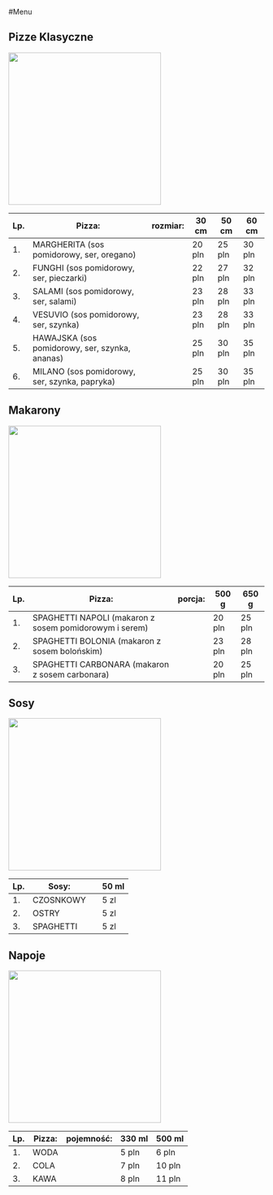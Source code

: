 #Menu

## Pizze Klasyczne

<img src = "imgpizzeriacdv/photo-1565299624946-b28f40a0ae38.avif" width =300>

|Lp.| Pizza:                                 |rozmiar: | 30 cm  | 50 cm  | 60 cm  |
|---|------------------------------------------------|-|--------|--------|--------|
|1. |MARGHERITA (sos pomidorowy, ser, oregano)       | | 20 pln | 25 pln | 30 pln |
|2. |FUNGHI (sos pomidorowy, ser, pieczarki)         | | 22 pln | 27 pln | 32 pln |
|3. |SALAMI (sos pomidorowy, ser, salami)            | | 23 pln | 28 pln | 33 pln |
|4. |VESUVIO (sos pomidorowy, ser, szynka)           | | 23 pln | 28 pln | 33 pln |
|5. |HAWAJSKA (sos pomidorowy, ser, szynka, ananas)  | | 25 pln | 30 pln | 35 pln |
|6. |MILANO (sos pomidorowy, ser, szynka, papryka)   | | 25 pln | 30 pln | 35 pln |

## Makarony

<img src = "imgpizzeriacdv/photo-1565299624946-b28f40a0ae38.avif" width =300>

|Lp.| Pizza:                                            |porcja: | 500 g  | 650 g  |
|---|----------------------------------------------------------|-|--------|--------|
|1. |SPAGHETTI NAPOLI (makaron z sosem pomidorowym i serem)    | | 20 pln | 25 pln |
|2. |SPAGHETTI BOLONIA (makaron z sosem bolońskim)             | | 23 pln | 28 pln |
|3. |SPAGHETTI CARBONARA (makaron z sosem carbonara)           | | 20 pln | 25 pln |

## Sosy

<img src = "imgpizzeriacdv/photo-1565299624946-b28f40a0ae38.avif" width =300>

|Lp.| Sosy:       | | 50 ml |
|---|-------------|-|-------|
|1. |CZOSNKOWY    | | 5 zl  |
|2. |OSTRY        | | 5 zl  |
|3. |SPAGHETTI    | | 5 zl  |

## Napoje

<img src = "imgpizzeriacdv/drinks.avif" width =300>

|Lp.| Pizza:                                         |pojemność: | 330 ml | 500 ml |
|---|----------------------------------------------------------|-|--------|--------|
|1. |WODA                                                      | |  5 pln | 6 pln  |
|2. |COLA                                                      | |  7 pln | 10 pln |
|3. |KAWA                                                      | |  8 pln | 11 pln |
